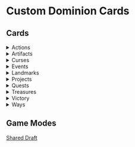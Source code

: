 # Custom Dominion Cards

## Cards

<details>
<summary>Actions</summary>

[![Baron](/Images/Baron_v0.1.png)](/Landmark/Baron.md)
[![ForestPath](/Images/Forest_Path_v0.1.png)](/Landmark/ForestPath.md)

</details>

<details>
<summary>Artifacts</summary>

[![Anvil](/Images/Anvil_v0.2.png)](/Artifact/Anvil.md)
[![Crystal Ball](/Images/Crystal_Ball_v0.1.png)](/Artifact/CrystalBall.md)
[![Hand of Midas](/Images/Hand_of_Midas_v0.2.png)](/Artifact/HandOfMidas.md)
[![Jousting Lance](/Images/Jousting_Lance_v0.1.png)](/Artifact/JoustingLance.md)
[![Mask](/Images/Mask_v0.1.png)](/Artifact/Mask.md)
[![Sextant](/Images/Sextant_v0.1.png)](/Artifact/Sextant.md)

</details>

<details>
<summary>Curses</summary>

[![Brain Sap](/Images/Brain_Sap_v0.1.png)](/Artifact/BrainSap.md)
[![Decay](/Images/Decay_v0.1.png)](/Artifact/Decay.md)
[![Eternal Curse](/Images/Eternal_Curse_v0.2.png)](/Artifact/EternalCurse.md)
[![Impending Doom](/Images/Impending_Doom_v0.1.png)](/Artifact/ImpendingDoom.md)

</details>

<details>
<summary>Events</summary>

[![Ambush](/Images/Ambush_v0.2.0.png)](/Event/Ambush.md)
[![Auction](/Images/Auction_v0.2.png)](/Event/Auction.md)
[![Blockade](/Images/Blockade_v0.1.png)](/Event/Blockade.md)
[![Charity](/Images/Charity_v0.2.png)](/Event/Charity.md)
[![Dark Carnival](/Images/Dark_Carnival_v0.1.png)](/Event/DarkCarnival.md)
[![Debt Collection](/Images/Debt_Collection_v0.2.png)](/Event/DebtCollection.md)
[![Excavate](/Images/Excavate_v0.1.png)](/Event/Excavate.md)
[![Funeral Pyre](/Images/Funeral_Pyre_v0.1.png)](/Event/FuneralPyre.md)
[![Grave Robbery](/Images/Grave_Robbery_v0.1.png)](/Event/GraveRobbery.md)
[![Heist](/Images/Heist_v0.2.0.png)](/Event/Heist.md)
[![Hiding the Loot](/Images/Hiding_the_Loot_v0.1.png)](/Event/HidingTheLoot.md)
[![Highway Robbery](/Images/Highway_Robbery_v0.1.0.png)](/Event/HighwayRobbery.md)
[![Improve Morale](/Images/Improve_Morale_v0.1.png)](/Event/ImproveMorale.md)
[![Maelstrom](/Images/Maelstrom_v0.1.0.png)](/Event/Maelstrom.md)
[![Masquerade Ball](/Images/Masquerade_Ball_v0.3.0.png)](/Event/MasqueradeBall.md)
[![Meld](/Images/Meld_v0.1.png)](/Event/Meld.md)
[![Perilous Journey](/Images/Perilous_Journey_v0.1.png)](/Event/Perilous_Journey.md)
[![Pirate's Curse](/Images/Pirate's_Curse_v0.1.0.png)](/Event/PiratesCurse.md)
[![Ransack](/Images/Ransack_v0.1.png)](/Event/Ransack.md)
[![Sacrifice](/Images/Sacrifice_v0.2.png)](/Event/Sacrifice.md)
[![Shady Deal](/Images/Shady_Deal_v0.2.0.png)](/Event/ShadyDeal.md)
[![Stiff Loan](/Images/Stiff_Loan_v0.2.0.png)](/Event/StiffLoan.md)
[![Tarot Reading](/Images/Tarot_Reading_v0.2.png)](/Event/TarotReading.md)
[![Unearthed Riches](/Images/Unearthed_Riches_v0.1.png)](/Event/Unearthed_Riches.md)
[![Usurp](/Images/Usurp_v0.1.png)](/Event/Usurp.md)

</details>

<details>
<summary>Landmarks</summary>

[![Barren Wasteland](/Images/Barren_Wasteland_v0.1.png)](/Landmark/BarrenWasteland.md)
[![Cottage](/Images/Cottage_v0.1.png)](/Landmark/Cottage.md)
[![Crone's Hut](/Images/Crone's_Hut_v0.1.png)](/Landmark/CronesHut.md)
[![Guild Hall](/Images/Guild_Hall_v0.1.png)](/Landmark/GuildHall.md)
[![Infested Sewers](/Images/Infested_Sewers_v0.1.0.png)](/Landmark/InfestedSewers.md)
[![Jungle Ruins](/Images/Jungle_Ruins_v0.1.0.png)](/Landmark/JungleRuins.md)
[![Rubble](/Images/Rubble_v0.1.png)](/Landmark/Rubble.md)
[![Secluded Temple](/Images/Secluded_Temple_v0.1.0.png)](/Landmark/SecludedTemple.md)
[![Shipwreck](/Images/Shipwreck_v0.1.png)](/Landmark/Shipwreck.md)

</details>

<details>
<summary>Projects</summary>

[![Mercantilism](/Images/Mercantilism_v0.1.png)](/Project/Mercantilism.md)
[![Raiding Party](/Images/Raiding_Party_v0.2.0.png)](/Project/RaidingParty.md)
[![Reinforcements](/Images/Reinforcements_v0.2.png)](/Project/Reinforcements.md)

</details>

<details>
<summary>Quests</summary>

[![Demonic Pact](/Images/Demonic_Pact_v0.4.0.png)](/Quest/DemonicPact.md)
[![Desert Journey](/Images/Desert_Journey_v0.3.3.png)](/Quest/DesertJourney.md)
[![Expand Territory](/Images/Expand_Territory_v0.1.2.png)](/Quest/ExpandTerritory.md)
[![Hire a Local](/Images/Hire_a_Local_v0.1.2.png)](/Quest/HireALocal.md)
[![Hunt for Bounty](/Images/Hunt_for_Bounty_v0.3.0.png)](/Quest/HuntForBounty.md)
[![Isolated Retreat](/Images/Isolated_Retreat_v0.1.0.png)](/Quest/IsolatedRetreat.md)
[![ShoppingSpree](/Images/Shopping_Spree_v0.1.1.png)](/Quest/ShoppingSpree.md)
[![Take Hostages](/Images/Take_Hostages_v0.1.1.png)](/Quest/TakeHostages.md)
[![Usurp the Duke](/Images/Usurp_the_Duke_v0.3.0.png)](/Quest/UsurpTheDuke.md)
[![WinterHunt](/Images/Winter_Hunt_v0.3.0.png)](/Quest/WinterHunt.md)

</details>

<details>
<summary>Treasures</summary>

[![Buried Treasure](/Images/Buried_Treasure_v0.1.png)](/Treasure/BuriedTreasure.md)
[![Foreign Currency](/Images/Foreign_Currency_v0.1.png)](/Treasure/ForeignCurrency.md)
[![Pirate's Curse](/Images/Pirate's_Curse_v0.2.png)](/Treasure/PiratesCurse.md)
[![Stolen Jewels](/Images/Stolen_Jewels_v0.3.png)](/Treasure/StolenJewels.md)

</details>

<details>
<summary>Victory</summary>

[![Swamp](/Images/Swamp_v0.1.png)](/Victory/Swamp.md)
[![Rice Field](/Images/Rice_Field_v0.2.png)](/Victory/RiceField.md)
[![Plains](/Images/Plains_v0.1.png)](/Victory/Plains.md)

</details>

<details>
<summary>Ways</summary>

[![Way of the Bee](/Images/Way_of_the_Bee_v0.2.0.png)](/Way/WayOfTheBee.md)
[![Way of the Panda](/Images/Way_of_the_Panda_v0.1.0.png)](/Way/WayOfThePanda.md)
[![Way of the Parrot](/Images/Way_of_the_Parrot_v0.2.0.png)](/Way/WayOfTheParrot.md)

</details>

## Game Modes

[Shared Draft](/GameModes/SharedDraft.md)
